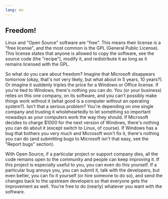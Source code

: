 ```yaml
---
lang: en
---
```





<h2>Freedom!</h2>

Linux and "Open Source" software are "free". This means their 
license is a "free license", and the most common is the GPL (General 
Public License). This license states that anyone is allowed to copy 
the software, see the source code (the "recipe"), modify it, and 
redistribute it as long as it remains licensed with the GPL.

So what do you care about freedom? Imagine that Microsoft disappears 
tomorrow (okay, that's not very likely, but what about in 5 years, 10 
years?). Or imagine it suddenly triples the price for a Windows or 
Office license. If you're tied to Windows, there's nothing you can do. 
You (or your business) relies on this one company, on its software, and 
you can't possibly make things work without it (what good is a computer 
without an operating system?). Isn't that a serious problem? You're 
depending on one single company and trusting it wholeheartedly to let 
something so important nowadays as your computers work the way they 
should. If Microsoft decides to charge $1000 for the next version of 
Windows, there's nothing you can do about it (except switch to Linux, of 
course). If Windows has a bug that bothers you very much and Microsoft 
won't fix it, there's nothing you can do (and submitting bugs to 
Microsoft isn't that easy, see the "Report bugs" section). 

With Open Source, if a particular project or support company dies, 
all the code remains open to the community and people can keep improving 
it. If this project is especially useful to you, you can even do this 
yourself. If a particular bug annoys you, you can submit it, talk with 
the developers, but even better, you can fix it yourself (or hire 
someone to do so), and send the changes back to the upstream developers 
so that everyone gets the improvement as well. You're free to do 
(nearly) whatever you want with the software.




